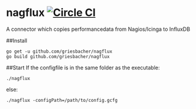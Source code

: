 # nagflux [![Circle CI](https://circleci.com/gh/Griesbacher/nagflux/tree/master.svg?style=svg)](https://circleci.com/gh/Griesbacher/nagflux/tree/master)
A connector which copies performancedata from Nagios/Icinga to InfluxDB

##Install
```
go get -u github.com/griesbacher/nagflux
go build github.com/griesbacher/nagflux
```

##Start
If the configfile is in the same folder as the executable:
```
./nagflux
```
else:
```
./nagflux -configPath=/path/to/config.gcfg
```

